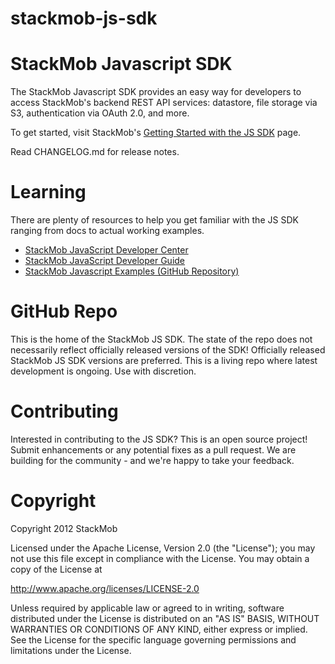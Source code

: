 stackmob-js-sdk
===============


# StackMob Javascript SDK

The StackMob Javascript SDK provides an easy way for developers to access StackMob's backend REST API services: datastore, file storage via S3, authentication via OAuth 2.0, and more.

To get started, visit StackMob's <a href="https://www.stackmob.com/platform/help/tutorials/html5_js_sdk" target="_blank">Getting Started with the JS SDK</a> page.

Read CHANGELOG.md for release notes.

# Learning

There are plenty of resources to help you get familiar with the JS SDK ranging from docs to actual working examples.

* <a href="https://developer.stackmob.com/js-sdk" target="_blank">StackMob JavaScript Developer Center</a>
* <a href="https://developer.stackmob.com/js-sdk/developer-guide" target="_blank">StackMob JavaScript Developer Guide</a>
* <a href="https://github.com/stackmob/stackmob-javascript-examples" target="_blank">StackMob Javascript Examples (GitHub Repository)</a>

# GitHub Repo

This is the home of the StackMob JS SDK.  The state of the repo does not necessarily reflect officially released versions of the SDK!  Officially released StackMob JS SDK versions are preferred.  This is a living repo where latest development is ongoing.  Use with discretion.


# Contributing

Interested in contributing to the JS SDK?  This is an open source project!  Submit enhancements or any potential fixes as a pull request.  We are building for the community - and we're happy to take your feedback.


# Copyright

Copyright 2012 StackMob

Licensed under the Apache License, Version 2.0 (the "License");
you may not use this file except in compliance with the License.
You may obtain a copy of the License at

http://www.apache.org/licenses/LICENSE-2.0

Unless required by applicable law or agreed to in writing, software
distributed under the License is distributed on an "AS IS" BASIS,
WITHOUT WARRANTIES OR CONDITIONS OF ANY KIND, either express or implied.
See the License for the specific language governing permissions and
limitations under the License.
